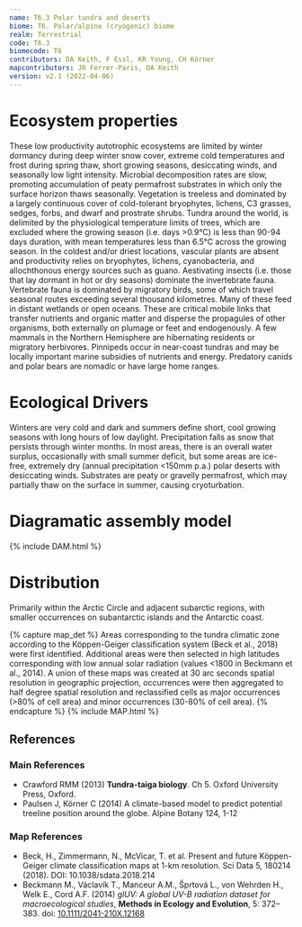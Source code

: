 ```yaml
---
name: T6.3 Polar tundra and deserts
biome: T6. Polar/alpine (cryogenic) biome
realm: Terrestrial
code: T6.3
biomecode: T6
contributors: DA Keith, F Essl, KR Young, CH Körner
mapcontributors: JR Ferrer-Paris, DA Keith
version: v2.1 (2022-04-06)
---
```

# Ecosystem properties

These low productivity autotrophic ecosystems are limited by winter dormancy during deep winter snow cover, extreme cold temperatures and frost during spring thaw, short growing seasons, desiccating winds, and seasonally low light intensity. Microbial decomposition rates are slow, promoting accumulation of peaty permafrost substrates in which only the surface horizon thaws seasonally. Vegetation is treeless and dominated by a largely continuous cover of cold-tolerant bryophytes, lichens, C3 grasses, sedges, forbs, and dwarf and prostrate shrubs. Tundra around the world, is delimited by the physiological temperature limits of trees, which are excluded where the growing season (i.e. days >0.9°C) is less than 90-94 days duration, with mean temperatures less than 6.5°C across the growing season. In the coldest and/or driest locations, vascular plants are absent and productivity relies on bryophytes, lichens, cyanobacteria, and allochthonous energy sources such as guano. Aestivating insects (i.e. those that lay dormant in hot or dry seasons) dominate the invertebrate fauna. Vertebrate fauna is dominated by migratory birds, some of which travel seasonal routes exceeding several thousand kilometres. Many of these feed in distant wetlands or open oceans. These are critical mobile links that transfer nutrients and organic matter and disperse the propagules of other organisms, both externally on plumage or feet and endogenously. A few mammals in the Northern Hemisphere are hibernating residents or migratory herbivores. Pinnipeds occur in near-coast tundras and may be locally important marine subsidies of nutrients and energy. Predatory canids and polar bears are nomadic or have large home ranges.

# Ecological Drivers

Winters are very cold and dark and summers define short, cool growing seasons with long hours of low daylight. Precipitation falls as snow that persists through winter months. In most areas, there is an overall water surplus, occasionally with small summer deficit, but some areas are ice-free, extremely dry (annual precipitation <150mm p.a.) polar deserts with desiccating winds. Substrates are peaty or gravelly permafrost, which may partially thaw on the surface in summer, causing cryoturbation.

# Diagramatic assembly model

{% include DAM.html %}

# Distribution

Primarily within the Arctic Circle and adjacent subarctic regions, with smaller occurrences on subantarctic islands and the Antarctic coast.

{% capture map_det %}
Areas corresponding to the tundra climatic zone according to the Köppen-Geiger classification system (Beck et al., 2018) were first identified. Additional areas were then selected in high latitudes corresponding with low annual solar radiation (values <1800 in Beckmann et al., 2014). A union of these maps was created at 30 arc seconds spatial resolution in geographic projection, occurrences were then aggregated to half degree spatial resolution and reclassified cells as major occurrences (>80% of cell area) and minor occurrences (30-80% of cell area).
{% endcapture %}
{% include MAP.html %}

## References
### Main References
* Crawford RMM (2013) **Tundra-taiga biology**. Ch 5. Oxford University Press, Oxford.
* Paulsen J, Körner C (2014) A climate-based model to predict potential treeline position around the globe. Alpine Botany 124, 1-12
### Map References
* Beck, H., Zimmermann, N., McVicar, T. et al. Present and future Köppen-Geiger climate classification maps at 1-km resolution. Sci Data 5, 180214 (2018). DOI: 10.1038/sdata.2018.214
* Beckmann M., Václavík T., Manceur A.M., Šprtová L., von Wehrden H., Welk E., Cord A.F. (2014) *glUV: A global UV-B radiation dataset for macroecological studies*, **Methods in Ecology and Evolution**, 5: 372–383. doi: [10.1111/2041-210X.12168](http://doi.org/10.1111/2041-210X.12168)
